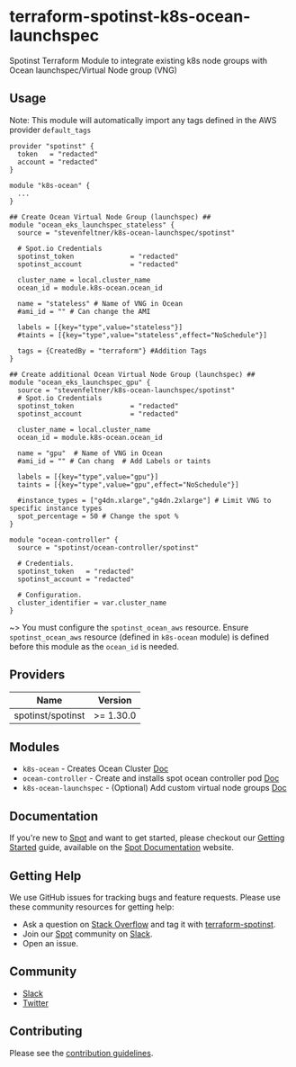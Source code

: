 # terraform-spotinst-k8s-ocean-launchspec

Spotinst Terraform Module to integrate existing k8s node groups with Ocean launchspec/Virtual Node group (VNG)


## Usage
Note: This module will automatically import any tags defined in the AWS provider `default_tags`
```hcl
provider "spotinst" {
  token   = "redacted"
  account = "redacted"
}

module "k8s-ocean" {
  ...
}

## Create Ocean Virtual Node Group (launchspec) ##
module "ocean_eks_launchspec_stateless" {
  source = "stevenfeltner/k8s-ocean-launchspec/spotinst"

  # Spot.io Credentials
  spotinst_token              = "redacted"
  spotinst_account            = "redacted"

  cluster_name = local.cluster_name
  ocean_id = module.k8s-ocean.ocean_id
  
  name = "stateless" # Name of VNG in Ocean
  #ami_id = "" # Can change the AMI

  labels = [{key="type",value="stateless"}]
  #taints = [{key="type",value="stateless",effect="NoSchedule"}]
  
  tags = {CreatedBy = "terraform"} #Addition Tags
}

## Create additional Ocean Virtual Node Group (launchspec) ##
module "ocean_eks_launchspec_gpu" {
  source = "stevenfeltner/k8s-ocean-launchspec/spotinst"
  # Spot.io Credentials
  spotinst_token              = "redacted"
  spotinst_account            = "redacted"

  cluster_name = local.cluster_name
  ocean_id = module.k8s-ocean.ocean_id
  
  name = "gpu"  # Name of VNG in Ocean
  #ami_id = "" # Can chang  # Add Labels or taints
  
  labels = [{key="type",value="gpu"}]
  taints = [{key="type",value="gpu",effect="NoSchedule"}]
  
  #instance_types = ["g4dn.xlarge","g4dn.2xlarge"] # Limit VNG to specific instance types
  spot_percentage = 50 # Change the spot %
}

module "ocean-controller" {
  source = "spotinst/ocean-controller/spotinst"

  # Credentials.
  spotinst_token   = "redacted"
  spotinst_account = "redacted"

  # Configuration.
  cluster_identifier = var.cluster_name
}
```
~> You must configure the `spotinst_ocean_aws` resource. Ensure `spotinst_ocean_aws` resource (defined in `k8s-ocean` module) is defined before this module as the `ocean_id` is needed. 

## Providers

| Name | Version |
|------|---------|
| spotinst/spotinst | >= 1.30.0 |

## Modules
* `k8s-ocean` - Creates Ocean Cluster [Doc](https://registry.terraform.io/modules/stevenfeltner/k8s-ocean/spotinst/latest)
* `ocean-controller` - Create and installs spot ocean controller pod [Doc](https://registry.terraform.io/modules/spotinst/ocean-controller/spotinst/latest)
* `k8s-ocean-launchspec` - (Optional) Add custom virtual node groups [Doc](https://registry.terraform.io/modules/stevenfeltner/k8s-ocean-launchspec/spotinst/latest)

## Documentation

If you're new to [Spot](https://spot.io/) and want to get started, please checkout our [Getting Started](https://docs.spot.io/connect-your-cloud-provider/) guide, available on the [Spot Documentation](https://docs.spot.io/) website.

## Getting Help

We use GitHub issues for tracking bugs and feature requests. Please use these community resources for getting help:

- Ask a question on [Stack Overflow](https://stackoverflow.com/) and tag it with [terraform-spotinst](https://stackoverflow.com/questions/tagged/terraform-spotinst/).
- Join our [Spot](https://spot.io/) community on [Slack](http://slack.spot.io/).
- Open an issue.

## Community

- [Slack](http://slack.spot.io/)
- [Twitter](https://twitter.com/spot_hq/)

## Contributing

Please see the [contribution guidelines](CONTRIBUTING.md).